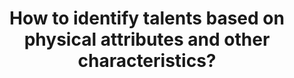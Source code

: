 ---
id: question-019
title: How to identify talents based on physical attributes and other characteristics?
application: talent identification and career trajectory
dataTypes:
  - categorical-ordinal
questionType: descriptive
dataExpertises:
  - clustering
  - association
  - classification
dataMethods:
  - clustering
  - association
themes:
  - talent-management
  - talent-identification-and-career-trajectory
taskSolvers:
  - predict-athletes-progression-trajectories
experts:
  - Richi Nayak
  - Dimitri Perrin
references:
  - https://www.sciencedirect.com/science/article/abs/pii/S1440244014001455
---